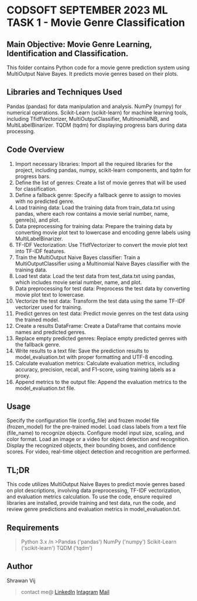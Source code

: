 # CODSOFT SEPTEMBER 2023 ML TASK 1 - Movie Genre Classification
## Main Objective: Movie Genre Learning, Identification and Classification.
This folder contains Python code for a movie genre prediction system using MultiOutput Naive Bayes. It predicts movie genres based on their plots.

## Libraries and Techniques Used
Pandas (pandas) for data manipulation and analysis.
NumPy (numpy) for numerical operations.
Scikit-Learn (scikit-learn) for machine learning tools, including TfidfVectorizer, MultiOutputClassifier, MultinomialNB, and MultiLabelBinarizer.
TQDM (tqdm) for displaying progress bars during data processing.
## Code Overview
1. Import necessary libraries: Import all the required libraries for the project, including pandas, numpy, scikit-learn components, and tqdm for progress bars.
2. Define the list of genres: Create a list of movie genres that will be used for classification.
3. Define a fallback genre: Specify a fallback genre to assign to movies with no predicted genre.
4. Load training data: Load the training data from train_data.txt using pandas, where each row contains a movie serial number, name, genre(s), and plot.
5. Data preprocessing for training data: Prepare the training data by converting movie plot text to lowercase and encoding genre labels using MultiLabelBinarizer.
6. TF-IDF Vectorization: Use TfidfVectorizer to convert the movie plot text into TF-IDF features.
7. Train the MultiOutput Naive Bayes classifier: Train a MultiOutputClassifier using a Multinomial Naive Bayes classifier with the training data.
8. Load test data: Load the test data from test_data.txt using pandas, which includes movie serial number, name, and plot.
9. Data preprocessing for test data: Preprocess the test data by converting movie plot text to lowercase.
10. Vectorize the test data: Transform the test data using the same TF-IDF vectorizer used for training.
11. Predict genres on test data: Predict movie genres on the test data using the trained model.
12. Create a results DataFrame: Create a DataFrame that contains movie names and predicted genres.
13. Replace empty predicted genres: Replace empty predicted genres with the fallback genre.
14. Write results to a text file: Save the prediction results to model_evaluation.txt with proper formatting and UTF-8 encoding.
15. Calculate evaluation metrics: Calculate evaluation metrics, including accuracy, precision, recall, and F1-score, using training labels as a proxy.
16. Append metrics to the output file: Append the evaluation metrics to the model_evaluation.txt file.
## Usage
Specify the configuration file (config_file) and frozen model file (frozen_model) for the pre-trained model.
Load class labels from a text file (file_name) to recognize objects.
Configure model input size, scaling, and color format.
Load an image or a video for object detection and recognition.
Display the recognized objects, their bounding boxes, and confidence scores.
For video, real-time object detection and recognition are performed.
## TL;DR
This code utilizes MultiOutput Naive Bayes to predict movie genres based on plot descriptions, involving data preprocessing, TF-IDF vectorization, and evaluation metrics calculation. To use the code, ensure required libraries are installed, provide training and test data, run the code, and review genre predictions and evaluation metrics in model_evaluation.txt.

## Requirements
>Python 3.x /n >Pandas ('pandas')
>NumPy ('numpy')
>Scikit-Learn ('scikit-learn')
>TQDM ('tqdm')

## Author
Shrawan Vij
>  contact me@ [LinkedIn](www.linkedin.com/in/shrawanvij) [Intagram](https://www.instagram.com/shrawanvij/) [Mail](sharwanvij211@gmail.com)
